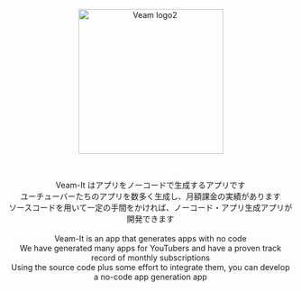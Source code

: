 <p align="center">
<img width="257" alt="Veam logo2" src="https://user-images.githubusercontent.com/127921533/227145922-4fd7c72a-9e10-499e-aef1-12d34a96df7c.png">
</p>
<br>
<p align="center">
Veam-It はアプリをノーコードで生成するアプリです
<br>
ユーチューバーたちのアプリを数多く生成し、月額課金の実績があります
<br>
ソースコードを用いて一定の手間をかければ、ノーコード・アプリ生成アプリが開発できます
<br>
<Br>
Veam-It is an app that generates apps with no code
<br>
We have generated many apps for YouTubers and have a proven track record of monthly subscriptions
<br>
Using the source code plus some effort to integrate them, you can develop a no-code app generation app
</p>

